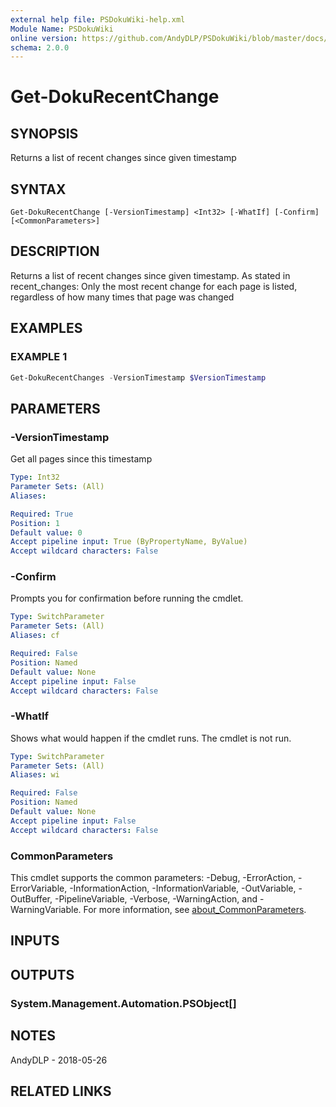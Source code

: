 ```yaml
---
external help file: PSDokuWiki-help.xml
Module Name: PSDokuWiki
online version: https://github.com/AndyDLP/PSDokuWiki/blob/master/docs/Get-DokuRecentChanges.md
schema: 2.0.0
---
```


# Get-DokuRecentChange

## SYNOPSIS
Returns a list of recent changes since given timestamp

## SYNTAX

```
Get-DokuRecentChange [-VersionTimestamp] <Int32> [-WhatIf] [-Confirm] [<CommonParameters>]
```

## DESCRIPTION
Returns a list of recent changes since given timestamp.
As stated in recent_changes: Only the most recent change for each page is listed, regardless of how many times that page was changed

## EXAMPLES

### EXAMPLE 1
```powershell
Get-DokuRecentChanges -VersionTimestamp $VersionTimestamp
```

## PARAMETERS

### -VersionTimestamp
Get all pages since this timestamp

```yaml
Type: Int32
Parameter Sets: (All)
Aliases:

Required: True
Position: 1
Default value: 0
Accept pipeline input: True (ByPropertyName, ByValue)
Accept wildcard characters: False
```

### -Confirm
Prompts you for confirmation before running the cmdlet.

```yaml
Type: SwitchParameter
Parameter Sets: (All)
Aliases: cf

Required: False
Position: Named
Default value: None
Accept pipeline input: False
Accept wildcard characters: False
```

### -WhatIf
Shows what would happen if the cmdlet runs. The cmdlet is not run.

```yaml
Type: SwitchParameter
Parameter Sets: (All)
Aliases: wi

Required: False
Position: Named
Default value: None
Accept pipeline input: False
Accept wildcard characters: False
```

### CommonParameters
This cmdlet supports the common parameters: -Debug, -ErrorAction, -ErrorVariable, -InformationAction, -InformationVariable, -OutVariable, -OutBuffer, -PipelineVariable, -Verbose, -WarningAction, and -WarningVariable. For more information, see [about_CommonParameters](http://go.microsoft.com/fwlink/?LinkID=113216).

## INPUTS

## OUTPUTS

### System.Management.Automation.PSObject[]
## NOTES
AndyDLP - 2018-05-26

## RELATED LINKS
